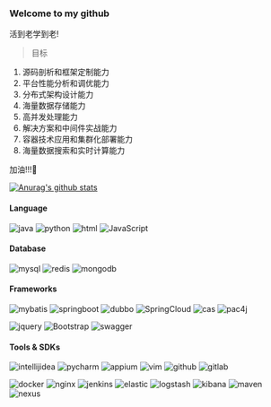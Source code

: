 ### Welcome to my github

<!--
**kings1990/kings1990** is a ✨ _special_ ✨ repository because its `README.md` (this file) appears on your GitHub profile.

Here are some ideas to get you started:

- 🔭 I’m currently working on ...
- 🌱 I’m currently learning ...
- 👯 I’m looking to collaborate on ...
- 🤔 I’m looking for help with ...
- 💬 Ask me about ...
- 📫 How to reach me: ...
- 😄 Pronouns: ...
- ⚡ Fun fact: ...
-->

活到老学到老!

> 目标
  1. 源码剖析和框架定制能力
  2. 平台性能分析和调优能力
  3. 分布式架构设计能力
  4. 海量数据存储能力
  5. 高并发处理能力
  6. 解决方案和中间件实战能力
  7. 容器技术应用和集群化部署能力
  8. 海量数据搜索和实时计算能力

加油!!!🤪

[![Anurag's github stats](https://github-readme-stats.vercel.app/api?username=kings1990&show_icons=true&theme=cobalt)](https://github.com/kings1990)

#### Language
![java](http://kings-img.test.upcdn.net/kings1990/language/java.svg "java")
![python](http://kings-img.test.upcdn.net/kings1990/language/python.svg "python")
![html](http://kings-img.test.upcdn.net/kings1990/language/html.svg "html")
![JavaScript](http://kings-img.test.upcdn.net/kings1990/frameworks/JavaScript.svg "JavaScript")

#### Database
![mysql](http://kings-img.test.upcdn.net/kings1990/db/mysql.svg "mysql")
![redis](http://kings-img.test.upcdn.net/kings1990/db/redis.svg "redis")
![mongodb](http://kings-img.test.upcdn.net/kings1990/db/mongodb.svg "mongodb")

#### Frameworks
![mybatis](http://kings-img.test.upcdn.net/kings1990/frameworks/mybatis.png "mybatis")
![springboot](http://kings-img.test.upcdn.net/kings1990/frameworks/springboot.svg "springboot")
![dubbo](http://kings-img.test.upcdn.net/kings1990/frameworks/dubbo.svg "dubbo")
![SpringCloud](http://kings-img.test.upcdn.net/kings1990/frameworks/SpringCloud.svg "SpringCloud")
![cas](http://kings-img.test.upcdn.net/kings1990/frameworks/cas.png "cas")
![pac4j](http://kings-img.test.upcdn.net/kings1990/frameworks/pac4j.png "pac4j")


![jquery](http://kings-img.test.upcdn.net/kings1990/frameworks/jquery.svg "jquery")
![Bootstrap](http://kings-img.test.upcdn.net/kings1990/frameworks/Bootstrap.svg "Bootstrap")
![swagger](http://kings-img.test.upcdn.net/kings1990/frameworks/swagger.svg "swagger")

#### Tools & SDKs
![intellijidea](http://kings-img.test.upcdn.net/kings1990/tools/intellijidea.svg "intellijidea")
![pycharm](http://kings-img.test.upcdn.net/kings1990/tools/pycharm.svg "pycharm")
![appium](http://kings-img.test.upcdn.net/kings1990/tools/appium.svg "appium")
![vim](http://kings-img.test.upcdn.net/kings1990/tools/vim.svg "vim")
![github](http://kings-img.test.upcdn.net/kings1990/tools/github.svg "github")
![gitlab](http://kings-img.test.upcdn.net/kings1990/tools/gitlab.svg "gitlab")

![docker](http://kings-img.test.upcdn.net/kings1990/tools/docker.svg "docker")
![nginx](http://kings-img.test.upcdn.net/kings1990/tools/nginx.svg "nginx")
![jenkins](http://kings-img.test.upcdn.net/kings1990/tools/jenkins.svg "jenkins")
![elastic](http://kings-img.test.upcdn.net/kings1990/tools/elastic.svg "elastic")
![logstash](http://kings-img.test.upcdn.net/kings1990/tools/logstash.svg "logstash")
![kibana](http://kings-img.test.upcdn.net/kings1990/tools/kibana.svg "kibana")
![maven](http://kings-img.test.upcdn.net/kings1990/tools/maven.svg "maven")
![nexus](http://kings-img.test.upcdn.net/kings1990/tools/nexus.svg "nexus")

